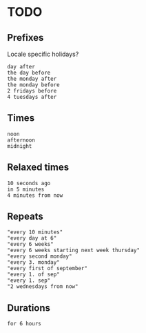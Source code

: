 # TODO

## Prefixes

Locale specific holidays?

```
day after
the day before
the monday after
the monday before
2 fridays before
4 tuesdays after
```

## Times

```
noon
afternoon
midnight
```

## Relaxed times ##

```
10 seconds ago
in 5 minutes
4 minutes from now
```

## Repeats

```
"every 10 minutes"
"every day at 6"
"every 6 weeks"
"every 6 weeks starting next week thursday"
"every second monday"
"every 3. monday"
"every first of september"
"every 1. of sep"
"every 1. sep"
"2 wednesdays from now"
```

## Durations

```
for 6 hours
```
